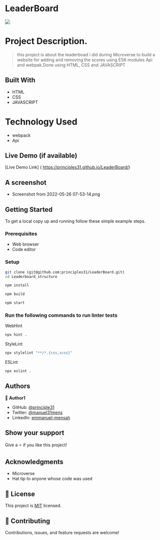 # LeaderBoard
![](https://img.shields.io/badge/Microverse-blueviolet)

# Project Description.
> this project is about the leaderboad i did during Microverse to build a website for adding and removing the scores using ES6 modules Api and webpak.Done using HTML, CSS and JAVASCRIPT
## Built With
- HTML
- CSS
- JAVASCRIPT

# Technology Used
- webpack
- Api

## Live Demo (if available)
[Live Demo Link] ( https://principles31.github.io/LeaderBoard/)

## A screenshot
- Screenshot from 2022-05-26 07-53-14.png

## Getting Started
To get a local copy up and running follow these simple example steps.
### Prerequisites
- Web browser
- Code editor
### Setup
```bash
git clone (git@github.com:principles31/LeaderBoard.git)
cd Leaderboard_structure
```


```bash
npm install
```

```bash
npm build
```

```bash
npm start
```

### Run the following commands to run linter tests

WebHint
```bash
npx hint .
```

StyleLint
```bash
npx stylelint "**/*.{css,scss}"
```

ESLint
```bash
npx eslint .
```
## Authors

👤 **Author1**

-  GitHub: [@principle31](https://github.com/principles31)
- Twitter: [@manuel31mens](https://Twiter.com/@Manuel31mens)
- LinkedIn: [emmanuel-mensah](www.linkedin.com/in/emmanuel-mensah-6a044922a)

## Show your support

Give a ⭐️ if you like this project!

## Acknowledgments
- Microverse
- Hat tip to anyone whose code was used

## 📝 License

This project is [MIT](https://git@github.com:principles31/LeaderBoard.git/blob/dev_branch/LICENSE) licensed.

## 🤝 Contributing

Contributions, issues, and feature requests are welcome!

